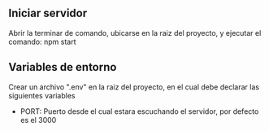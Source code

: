 ## Iniciar servidor
Abrir la terminar de comando, ubicarse en la raiz del proyecto, y ejecutar el comando:
    npm start
## Variables de entorno
Crear un archivo ".env" en la raiz del proyecto, en el cual debe declarar las siguientes variables

 - PORT: Puerto desde el cual estara escuchando el servidor, por defecto es el 3000

